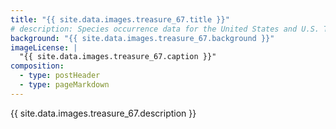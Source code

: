```yaml
---
title: "{{ site.data.images.treasure_67.title }}"
# description: Species occurrence data for the United States and U.S. Territories.
background: "{{ site.data.images.treasure_67.background }}"
imageLicense: |
  "{{ site.data.images.treasure_67.caption }}"
composition:
  - type: postHeader
  - type: pageMarkdown
---
```


{{ site.data.images.treasure_67.description }}

